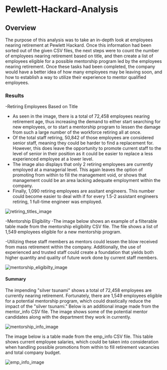 # Pewlett-Hackard-Analysis
## Overview
The purpose of this analysis was to take an in-depth look at employees nearing retirement at Pewlett Hackard. Once this information had been sorted out of the given CSV files, the next steps were to count the number of employees nearing retirement based on title, and then create a list of employees eligible for a possible mentorship program led by the employees nearing retirement. Once these tasks had been completed, the company would have a better idea of how many employees may be leaving soon, and how to establish a way to utilize their experience to mentor qualified employees.

### Results
-Retiring Employees Based on Title
  - As seen in the image, there is a total of 72,458 employees nearing retirement age, thus increasing the demand to either     start searching for new employees, or to start a mentorship program to lessen the damage from such a large number of       the workforce retiring all at once.
  - Of the total staff retiring, 50,842 of those employees are considered senior staff, meaning they could be harder to         find a replacement for. However, this does leave the opportunity to promote current staff to the level of senior in         their position as it could be easier to replace a less experienced employee at a lower level.
  - The image also displays that only 2 retiring employees are currently employed at a managerial level. This again leaves     the option of promoting from within to fill the management void, or shows that management could be an area lacking         adequate employment within the company.
  - Finally, 1,090 retiring employees are assitant engineers. This number could become easier to deal with if for every         1.5-2 assistant engineers retiring, 1 full-time engineer was employed.

![retiring_titles_image](https://user-images.githubusercontent.com/111502918/191968728-d7b5fff8-a0f0-4f0a-afd1-f0b22408578b.PNG)

-Mentorship Eligibility
  -The image below shows an example of a filterable table made from the mentorship eligibility CSV file. The file shows a       list of 1,549 employees eligible for a new mentorship program.
  
  -Utilizing these staff members as mentors could lessen the blow received from mass retirement within the company.            Additionally, the use of experienced and trusted staff could create a foundation that yields both higher quantity and      quality of future work done by current staff members.

![mentorship_eligibilty_image](https://user-images.githubusercontent.com/111502918/191971615-e1a471eb-b75a-420a-ac2b-798d999893f0.PNG)

#### Summary
The impending "silver tsunami" shows a total of 72,458 employees are currently nearing retirement. Fortunately, there are 1,549 employees eligible for a potential mentorship program, which could drastically reduce the impact of the "silver tsunami." Below is an additional image made from the mentor_info CSV file. The image shows some of the potential mentor candidates along with the department they work in currently. 

![mentorship_info_image](https://user-images.githubusercontent.com/111502918/191974841-6efe4b7c-1f1f-46d6-ab92-5ac4a7c5236f.PNG)

The image below is a table made from the emp_info CSV file. This table shows current employee salaries, which could be taken into consideration when handling possible promotions from within to fill retirement vacancies and total company budget.

![emp_info_image](https://user-images.githubusercontent.com/111502918/191975757-c871e972-e34d-4185-8411-fe769fdf63b8.PNG)
